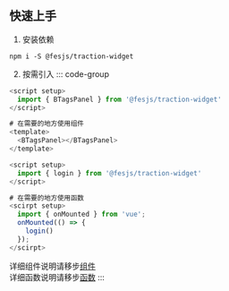 ## 快速上手

1. 安装依赖
```
npm i -S @fesjs/traction-widget

```
2. 按需引入
::: code-group

```js [引入组件]
<script setup>
  import { BTagsPanel } from '@fesjs/traction-widget'
</script>

# 在需要的地方使用组件
<template>
  <BTagsPanel></BTagsPanel>
</template>

```

```js [引入函数]
<script setup>
  import { login } from '@fesjs/traction-widget'
</script>

# 在需要的地方使用函数
<scirpt setup>
  import { onMounted } from 'vue';
  onMounted(() => {
    login()
  });
</scirpt>
```
详细组件说明请移步<a href="components/BTagsPanel" rel="noreferrer">组件</a> <br />
详细函数说明请移步<a href="utils/login" rel="noreferrer">函数</a>
:::

